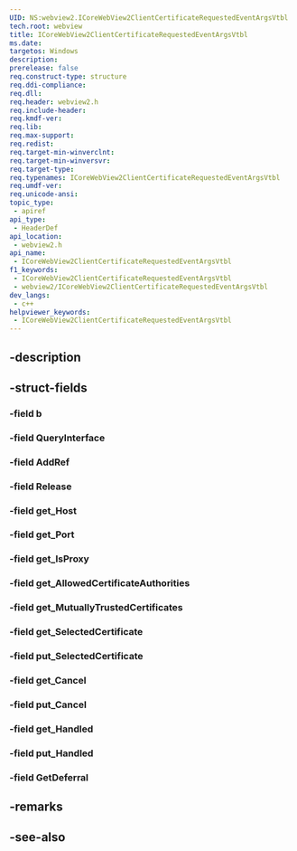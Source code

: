 ```yaml
---
UID: NS:webview2.ICoreWebView2ClientCertificateRequestedEventArgsVtbl
tech.root: webview
title: ICoreWebView2ClientCertificateRequestedEventArgsVtbl
ms.date: 
targetos: Windows
description: 
prerelease: false
req.construct-type: structure
req.ddi-compliance: 
req.dll: 
req.header: webview2.h
req.include-header: 
req.kmdf-ver: 
req.lib: 
req.max-support: 
req.redist: 
req.target-min-winverclnt: 
req.target-min-winversvr: 
req.target-type: 
req.typenames: ICoreWebView2ClientCertificateRequestedEventArgsVtbl
req.umdf-ver: 
req.unicode-ansi: 
topic_type:
 - apiref
api_type:
 - HeaderDef
api_location:
 - webview2.h
api_name:
 - ICoreWebView2ClientCertificateRequestedEventArgsVtbl
f1_keywords:
 - ICoreWebView2ClientCertificateRequestedEventArgsVtbl
 - webview2/ICoreWebView2ClientCertificateRequestedEventArgsVtbl
dev_langs:
 - c++
helpviewer_keywords:
 - ICoreWebView2ClientCertificateRequestedEventArgsVtbl
---
```


## -description

## -struct-fields

### -field b

### -field QueryInterface

### -field AddRef

### -field Release

### -field get_Host

### -field get_Port

### -field get_IsProxy

### -field get_AllowedCertificateAuthorities

### -field get_MutuallyTrustedCertificates

### -field get_SelectedCertificate

### -field put_SelectedCertificate

### -field get_Cancel

### -field put_Cancel

### -field get_Handled

### -field put_Handled

### -field GetDeferral

## -remarks

## -see-also

